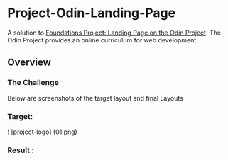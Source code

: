 # Project-Odin-Landing-Page
A solution to [Foundations Project: Landing Page on the Odin Project](https://www.theodinproject.com/lessons/foundations-landing-page). The Odin Project provides an online curriculum for web development.

## Overview
### The Challenge
Below are screenshots of the target layout and final Layouts

### Target:
! [project-logo] (01.png)
### Result : 


